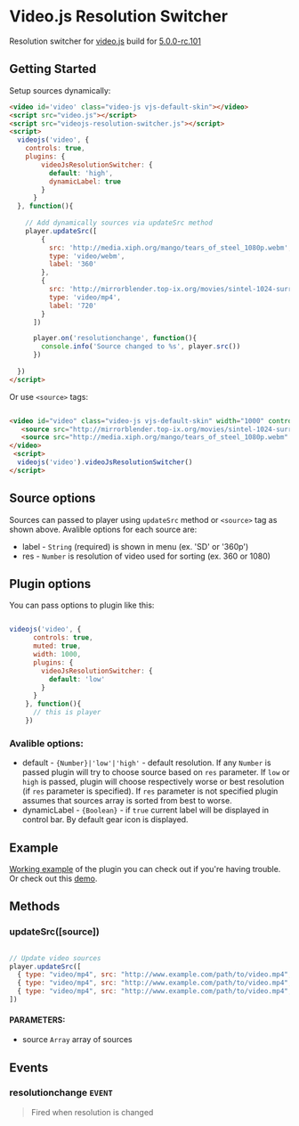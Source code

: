 # Video.js Resolution Switcher

Resolution switcher for [video.js](https://github.com/videojs/video.js) build for [5.0.0-rc.101](https://github.com/videojs/video.js/tree/v5.0.0-rc.101)

## Getting Started

Setup sources dynamically:

```html
<video id='video' class="video-js vjs-default-skin"></video>
<script src="video.js"></script>
<script src="videojs-resolution-switcher.js"></script>
<script>
  videojs('video', {
    controls: true,
    plugins: {
        videoJsResolutionSwitcher: {
          default: 'high',
          dynamicLabel: true
        }
      }
  }, function(){
  
    // Add dynamically sources via updateSrc method
    player.updateSrc([
        {
          src: 'http://media.xiph.org/mango/tears_of_steel_1080p.webm',
          type: 'video/webm',
          label: '360'
        },
        {
          src: 'http://mirrorblender.top-ix.org/movies/sintel-1024-surround.mp4',
          type: 'video/mp4',
          label: '720'
        }
      ])

      player.on('resolutionchange', function(){
        console.info('Source changed to %s', player.src())
      })
      
  })
</script>
```

Or use `<source>` tags:

```html

<video id="video" class="video-js vjs-default-skin" width="1000" controls data-setup='{}'>
   <source src="http://mirrorblender.top-ix.org/movies/sintel-1024-surround.mp4" type='video/mp4' label='SD' />
   <source src="http://media.xiph.org/mango/tears_of_steel_1080p.webm" type='video/webm' label='HD'/>
</video>
 <script>
  videojs('video').videoJsResolutionSwitcher()
</script>

```

## Source options

Sources can passed to player using `updateSrc` method or `<source>` tag as shown above. Avalible options for each source are:
* label - `String` (required) is shown in menu (ex. 'SD' or '360p')
* res - `Number` is resolution of video used for sorting (ex. 360 or 1080)

## Plugin options

You can pass options to plugin like this:

```javascript

videojs('video', {
      controls: true,
      muted: true,
      width: 1000,
      plugins: {
        videoJsResolutionSwitcher: {
          default: 'low'
        }
      }
    }, function(){
      // this is player
    })
```
### Avalible options:
* default - `{Number}|'low'|'high'` - default resolution. If any `Number` is passed plugin will try to choose source based on `res` parameter. If `low` or `high` is passed, plugin will choose respectively worse or best resolution (if `res` parameter is specified). If `res` parameter is not specified plugin assumes that sources array is sorted from best to worse.
* dynamicLabel - `{Boolean}` - if `true` current label will be displayed in control bar. By default gear icon is displayed.

## Example

[Working example](example.html) of the plugin you can check out if you're having trouble. Or check out this [demo](https://kmoskwiak.github.io/videojs-resolution-switcher/).

## Methods


### updateSrc([source])

```javascript

// Update video sources
player.updateSrc([
  { type: "video/mp4", src: "http://www.example.com/path/to/video.mp4", label: 'SD' },
  { type: "video/mp4", src: "http://www.example.com/path/to/video.mp4", label: 'HD' },
  { type: "video/mp4", src: "http://www.example.com/path/to/video.mp4", label: '4k' }
])

```
#### PARAMETERS:
 * source `Array` array of sources


## Events

### resolutionchange `EVENT`

> Fired when resolution is changed


